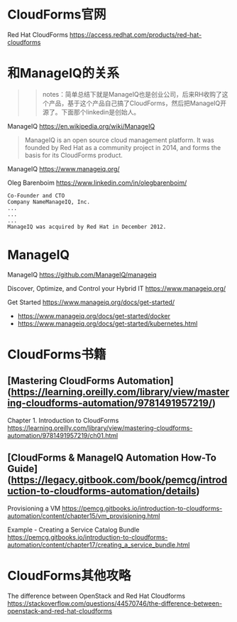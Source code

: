 
# CloudForms官网

Red Hat CloudForms https://access.redhat.com/products/red-hat-cloudforms

# 和ManageIQ的关系

>> notes：简单总结下就是ManageIQ也是创业公司，后来RH收购了这个产品，基于这个产品自己搞了CloudForms，然后把ManageIQ开源了。下面那个linkedin是创始人。

ManageIQ https://en.wikipedia.org/wiki/ManageIQ
> ManageIQ is an open source cloud management platform. It was founded by Red Hat as a community project in 2014, and forms the basis for its CloudForms product.

ManageIQ https://www.manageiq.org/

Oleg Barenboim https://www.linkedin.com/in/olegbarenboim/
```
Co-Founder and CTO
Company NameManageIQ, Inc.
...
...
...
ManageIQ was acquired by Red Hat in December 2012.
```

# ManageIQ

ManageIQ https://github.com/ManageIQ/manageiq

Discover, Optimize, and Control your Hybrid IT https://www.manageiq.org/

Get Started https://www.manageiq.org/docs/get-started/
- https://www.manageiq.org/docs/get-started/docker
- https://www.manageiq.org/docs/get-started/kubernetes.html

# CloudForms书籍

## [Mastering CloudForms Automation] (https://learning.oreilly.com/library/view/mastering-cloudforms-automation/9781491957219/)

Chapter 1. Introduction to CloudForms https://learning.oreilly.com/library/view/mastering-cloudforms-automation/9781491957219/ch01.html

## [CloudForms & ManageIQ Automation How-To Guide] (https://legacy.gitbook.com/book/pemcg/introduction-to-cloudforms-automation/details)

Provisioning a VM https://pemcg.gitbooks.io/introduction-to-cloudforms-automation/content/chapter15/vm_provisioning.html

Example - Creating a Service Catalog Bundle https://pemcg.gitbooks.io/introduction-to-cloudforms-automation/content/chapter17/creating_a_service_bundle.html

# CloudForms其他攻略

The difference between OpenStack and Red Hat Cloudforms https://stackoverflow.com/questions/44570746/the-difference-between-openstack-and-red-hat-cloudforms
